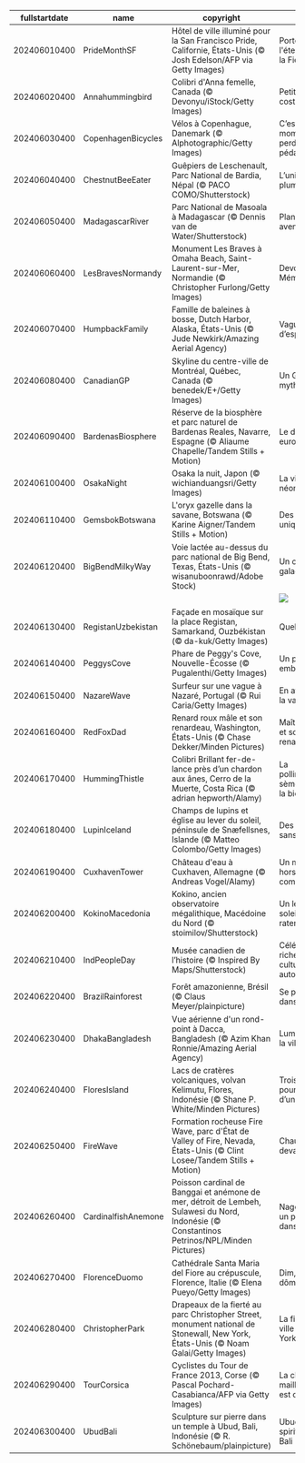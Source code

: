 |fullstartdate|name|copyright|title|image|
|--|--|--|--|--|
202406010400|PrideMonthSF|Hôtel de ville illuminé pour la San Francisco Pride, Californie, États-Unis (© Josh Edelson/AFP via Getty Images)|Porter haut l'étendard de la Fierté|![](/fr-CA/2024/06/202406010400PrideMonthSF.jpg)|
202406020400|Annahummingbird|Colibri d'Anna femelle, Canada (© Devonyu/iStock/Getty Images)|Petit mais costaud!|![](/fr-CA/2024/06/202406020400Annahummingbird.jpg)|
202406030400|CopenhagenBicycles|Vélos à Copenhague, Danemark (© Alphotographic/Getty Images)|C’est le moment de perdre les pédales!|![](/fr-CA/2024/06/202406030400CopenhagenBicycles.jpg)|
202406040400|ChestnutBeeEater|Guêpiers de Leschenault, Parc National de Bardia, Népal (© PACO COMO/Shutterstock)|L’union fait le plumage!|![](/fr-CA/2024/06/202406040400ChestnutBeeEater.jpg)|
202406050400|MadagascarRiver|Parc National de Masoala à Madagascar (© Dennis van de Water/Shutterstock)|Planète verte, avenir Serein|![](/fr-CA/2024/06/202406050400MadagascarRiver.jpg)|
202406060400|LesBravesNormandy|Monument Les Braves à Omaha Beach, Saint-Laurent-sur-Mer, Normandie (© Christopher Furlong/Getty Images)|Devoir de Mémoire|![](/fr-CA/2024/06/202406060400LesBravesNormandy.jpg)|
202406070400|HumpbackFamily|Famille de baleines à bosse, Dutch Harbor, Alaska, États-Unis (© Jude Newkirk/Amazing Aerial Agency)|Vagues d’espoir|![](/fr-CA/2024/06/202406070400HumpbackFamily.jpg)|
202406080400|CanadianGP|Skyline du centre-ville de Montréal, Québec, Canada (© benedek/E+/Getty Images)|Un Grand Prix mythique|![](/fr-CA/2024/06/202406080400CanadianGP.jpg)|
202406090400|BardenasBiosphere|Réserve de la biosphère et parc naturel de Bardenas Reales, Navarre, Espagne (© Aliaume Chapelle/Tandem Stills + Motion)|Le désert européen|![](/fr-CA/2024/06/202406090400BardenasBiosphere.jpg)|
202406100400|OsakaNight|Osaka la nuit, Japon (© wichianduangsri/Getty Images)|La ville aux néons|![](/fr-CA/2024/06/202406100400OsakaNight.jpg)|
202406110400|GemsbokBotswana|L'oryx gazelle dans la savane, Botswana (© Karine Aigner/Tandem Stills + Motion)|Des animaux uniques|![](/fr-CA/2024/06/202406110400GemsbokBotswana.jpg)|
202406120400|BigBendMilkyWay|Voie lactée au-dessus du parc national de Big Bend, Texas, États-Unis (© wisanuboonrawd/Adobe Stock)|Un concert galactique|![](/fr-CA/2024/06/202406120400BigBendMilkyWay.jpg)|
||||![](/fr-CA/2024/06/.jpg)|
202406130400|RegistanUzbekistan|Façade en mosaïque sur la place Registan, Samarkand, Ouzbékistan (© da-kuk/Getty Images)|Quelle tuile !|![](/fr-CA/2024/06/202406130400RegistanUzbekistan.jpg)|
202406140400|PeggysCove|Phare de Peggy's Cove, Nouvelle-Écosse (© Pugalenthi/Getty Images)|Un phare emblématique|![](/fr-CA/2024/06/202406140400PeggysCove.jpg)|
202406150400|NazareWave|Surfeur sur une vague à Nazaré, Portugal (© Rui Caria/Getty Images)|En attendant la vague|![](/fr-CA/2024/06/202406150400NazareWave.jpg)|
202406160400|RedFoxDad|Renard roux mâle et son renardeau, Washington, États-Unis (© Chase Dekker/Minden Pictures)|Maître renard et son petit renardeau|![](/fr-CA/2024/06/202406160400RedFoxDad.jpg)|
202406170400|HummingThistle|Colibri Brillant fer-de-lance près d’un chardon aux ânes, Cerro de la Muerte, Costa Rica (© adrian hepworth/Alamy)|La pollinisation sème la vie et la biodiversité|![](/fr-CA/2024/06/202406170400HummingThistle.jpg)|
202406180400|LupinIceland|Champs de lupins et église au lever du soleil, péninsule de Snæfellsnes, Islande (© Matteo Colombo/Getty Images)|Des lupins sans Arsène!|![](/fr-CA/2024/06/202406180400LupinIceland.jpg)|
202406190400|CuxhavenTower|Château d'eau à Cuxhaven, Allemagne (© Andreas Vogel/Alamy)|Un monument hors-du-commun|![](/fr-CA/2024/06/202406190400CuxhavenTower.jpg)|
202406200400|KokinoMacedonia|Kokino, ancien observatoire mégalithique, Macédoine du Nord (© stoimilov/Shutterstock)|Un lever de soleil à ne pas rater!|![](/fr-CA/2024/06/202406200400KokinoMacedonia.jpg)|
202406210400|IndPeopleDay|Musée canadien de l’histoire (© Inspired By Maps/Shutterstock)|Célébrons la richesse des cultures autochtones!|![](/fr-CA/2024/06/202406210400IndPeopleDay.jpg)|
202406220400|BrazilRainforest|Forêt amazonienne, Brésil (© Claus Meyer/plainpicture)|Se perdre dans la brume|![](/fr-CA/2024/06/202406220400BrazilRainforest.jpg)|
202406230400|DhakaBangladesh|Vue aérienne d'un rond-point à Dacca, Bangladesh (© Azim Khan Ronnie/Amazing Aerial Agency)|Lumières de la ville|![](/fr-CA/2024/06/202406230400DhakaBangladesh.jpg)|
202406240400|FloresIsland|Lacs de cratères volcaniques, volvan Kelimutu, Flores, Indonésie (© Shane P. White/Minden Pictures)|Trois lacs pour le prix d’un!|![](/fr-CA/2024/06/202406240400FloresIsland.jpg)|
202406250400|FireWave|Formation rocheuse Fire Wave, parc d'État de Valley of Fire, Nevada, États-Unis (© Clint Losee/Tandem Stills + Motion)|Chaud devant!|![](/fr-CA/2024/06/202406250400FireWave.jpg)|
202406260400|CardinalfishAnemone|Poisson cardinal de Banggai et anémone de mer, détroit de Lembeh, Sulawesi du Nord, Indonésie (© Constantinos Petrinos/NPL/Minden Pictures)|Nager comme un poisson dans l’eau!|![](/fr-CA/2024/06/202406260400CardinalfishAnemone.jpg)|
202406270400|FlorenceDuomo|Cathédrale Santa Maria del Fiore au crépuscule, Florence, Italie (© Elena Pueyo/Getty Images)|Dim, dam, dôme|![](/fr-CA/2024/06/202406270400FlorenceDuomo.jpg)|
202406280400|ChristopherPark|Drapeaux de la fierté au parc Christopher Street, monument national de Stonewall, New York, États-Unis (© Noam Galai/Getty Images)|La fierté de la ville de New York|![](/fr-CA/2024/06/202406280400ChristopherPark.jpg)|
202406290400|TourCorsica|Cyclistes du Tour de France 2013, Corse (© Pascal Pochard-Casabianca/AFP via Getty Images)|La chasse au maillot jaune est ouverte!|![](/fr-CA/2024/06/202406290400TourCorsica.jpg)|
202406300400|UbudBali|Sculpture sur pierre dans un temple à Ubud, Bali, Indonésie (© R. Schönebaum/plainpicture)|Ubud, l’oasis spirituelle de Bali|![](/fr-CA/2024/06/202406300400UbudBali.jpg)|
